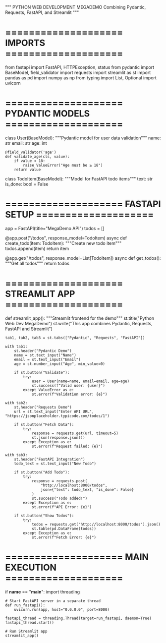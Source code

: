 """
PYTHON WEB DEVELOPMENT MEGADEMO
Combining Pydantic, Requests, FastAPI, and Streamlit
"""

# ==================== IMPORTS ====================
from fastapi import FastAPI, HTTPException, status
from pydantic import BaseModel, field_validator
import requests
import streamlit as st
import pandas as pd
import numpy as np
from typing import List, Optional
import uvicorn

# ==================== PYDANTIC MODELS ====================
class User(BaseModel):
    """Pydantic model for user data validation"""
    name: str
    email: str
    age: int
    
    @field_validator('age')
    def validate_age(cls, value):
        if value < 18:
            raise ValueError("Age must be ≥ 18")
        return value

class TodoItem(BaseModel):
    """Model for FastAPI todo items"""
    text: str
    is_done: bool = False

# ==================== FASTAPI SETUP ====================
app = FastAPI(title="MegaDemo API")
todos = []

@app.post("/todos", response_model=TodoItem)
async def create_todo(item: TodoItem):
    """Create new todo item"""
    todos.append(item)
    return item

@app.get("/todos", response_model=List[TodoItem])
async def get_todos():
    """Get all todos"""
    return todos

# ==================== STREAMLIT APP ====================
def streamlit_app():
    """Streamlit frontend for the demo"""
    st.title("Python Web Dev MegaDemo")
    st.write("This app combines Pydantic, Requests, FastAPI and Streamlit")
    
    tab1, tab2, tab3 = st.tabs(["Pydantic", "Requests", "FastAPI"])
    
    with tab1:
        st.header("Pydantic Demo")
        name = st.text_input("Name")
        email = st.text_input("Email")
        age = st.number_input("Age", min_value=0)
        
        if st.button("Validate"):
            try:
                user = User(name=name, email=email, age=age)
                st.success(f"Valid user: {user}")
            except ValueError as e:
                st.error(f"Validation error: {e}")
    
    with tab2:
        st.header("Requests Demo")
        url = st.text_input("Enter API URL", "https://jsonplaceholder.typicode.com/todos/1")
        
        if st.button("Fetch Data"):
            try:
                response = requests.get(url, timeout=5)
                st.json(response.json())
            except Exception as e:
                st.error(f"Request failed: {e}")
    
    with tab3:
        st.header("FastAPI Integration")
        todo_text = st.text_input("New Todo")
        
        if st.button("Add Todo"):
            try:
                response = requests.post(
                    "http://localhost:8000/todos",
                    json={"text": todo_text, "is_done": False}
                )
                st.success("Todo added!")
            except Exception as e:
                st.error(f"API Error: {e}")
        
        if st.button("Show Todos"):
            try:
                todos = requests.get("http://localhost:8000/todos").json()
                st.table(pd.DataFrame(todos))
            except Exception as e:
                st.error(f"Fetch Error: {e}")

# ==================== MAIN EXECUTION ====================
if __name__ == "__main__":
    import threading
    
    # Start FastAPI server in a separate thread
    def run_fastapi():
        uvicorn.run(app, host="0.0.0.0", port=8000)
    
    fastapi_thread = threading.Thread(target=run_fastapi, daemon=True)
    fastapi_thread.start()
    
    # Run Streamlit app
    streamlit_app()